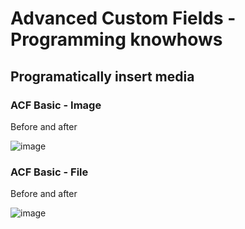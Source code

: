 # Advanced Custom Fields - Programming knowhows

## Programatically insert media

### ACF Basic - Image

Before and after

![image](https://user-images.githubusercontent.com/20809372/179019752-88bc1dad-27a0-46e6-96bf-6bb8d8dd3740.png)

### ACF Basic - File

Before and after

![image](https://user-images.githubusercontent.com/20809372/179020332-dbcea795-77e8-42d9-b5d5-8be8363454aa.png)
